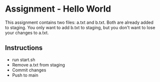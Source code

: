 
# Assignment - Hello World

This assignment contains two files: a.txt and b.txt. Both are already added to staging. You only want to add b.txt to staging, but you don't want to lose your changes to a.txt.

## Instructions
* run start.sh
* Remove a.txt from staging
* Commit changes
* Push to main

